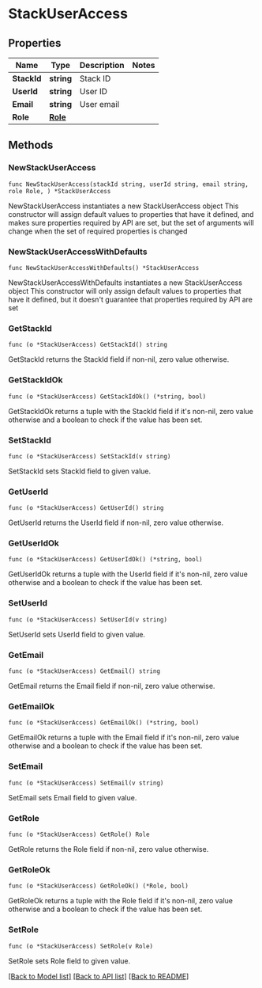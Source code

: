 # StackUserAccess

## Properties

Name | Type | Description | Notes
------------ | ------------- | ------------- | -------------
**StackId** | **string** | Stack ID | 
**UserId** | **string** | User ID | 
**Email** | **string** | User email | 
**Role** | [**Role**](Role.md) |  | 

## Methods

### NewStackUserAccess

`func NewStackUserAccess(stackId string, userId string, email string, role Role, ) *StackUserAccess`

NewStackUserAccess instantiates a new StackUserAccess object
This constructor will assign default values to properties that have it defined,
and makes sure properties required by API are set, but the set of arguments
will change when the set of required properties is changed

### NewStackUserAccessWithDefaults

`func NewStackUserAccessWithDefaults() *StackUserAccess`

NewStackUserAccessWithDefaults instantiates a new StackUserAccess object
This constructor will only assign default values to properties that have it defined,
but it doesn't guarantee that properties required by API are set

### GetStackId

`func (o *StackUserAccess) GetStackId() string`

GetStackId returns the StackId field if non-nil, zero value otherwise.

### GetStackIdOk

`func (o *StackUserAccess) GetStackIdOk() (*string, bool)`

GetStackIdOk returns a tuple with the StackId field if it's non-nil, zero value otherwise
and a boolean to check if the value has been set.

### SetStackId

`func (o *StackUserAccess) SetStackId(v string)`

SetStackId sets StackId field to given value.


### GetUserId

`func (o *StackUserAccess) GetUserId() string`

GetUserId returns the UserId field if non-nil, zero value otherwise.

### GetUserIdOk

`func (o *StackUserAccess) GetUserIdOk() (*string, bool)`

GetUserIdOk returns a tuple with the UserId field if it's non-nil, zero value otherwise
and a boolean to check if the value has been set.

### SetUserId

`func (o *StackUserAccess) SetUserId(v string)`

SetUserId sets UserId field to given value.


### GetEmail

`func (o *StackUserAccess) GetEmail() string`

GetEmail returns the Email field if non-nil, zero value otherwise.

### GetEmailOk

`func (o *StackUserAccess) GetEmailOk() (*string, bool)`

GetEmailOk returns a tuple with the Email field if it's non-nil, zero value otherwise
and a boolean to check if the value has been set.

### SetEmail

`func (o *StackUserAccess) SetEmail(v string)`

SetEmail sets Email field to given value.


### GetRole

`func (o *StackUserAccess) GetRole() Role`

GetRole returns the Role field if non-nil, zero value otherwise.

### GetRoleOk

`func (o *StackUserAccess) GetRoleOk() (*Role, bool)`

GetRoleOk returns a tuple with the Role field if it's non-nil, zero value otherwise
and a boolean to check if the value has been set.

### SetRole

`func (o *StackUserAccess) SetRole(v Role)`

SetRole sets Role field to given value.



[[Back to Model list]](../README.md#documentation-for-models) [[Back to API list]](../README.md#documentation-for-api-endpoints) [[Back to README]](../README.md)


